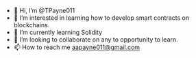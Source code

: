 - 👋 Hi, I’m @TPayne011
- 👀 I’m interested in learning how to develop smart contracts on blockchains.
- 🌱 I’m currently learning Solidity
- 💞️ I’m looking to collaborate on any to opportunity to learn.
- 📫 How to reach me aapayne011@gmail.com

<!---
TPayne011/TPayne011 is a ✨ special ✨ repository because its `README.md` (this file) appears on your GitHub profile.
You can click the Preview link to take a look at your changes.
--->
